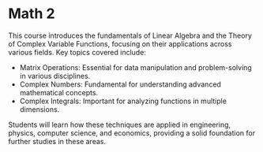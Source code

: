 # Math 2

This course introduces the fundamentals of Linear Algebra and the Theory of Complex Variable Functions, focusing on their applications across various fields. Key topics covered include:

- Matrix Operations: Essential for data manipulation and problem-solving in various disciplines.
- Complex Numbers: Fundamental for understanding advanced mathematical concepts.
- Complex Integrals: Important for analyzing functions in multiple dimensions.

Students will learn how these techniques are applied in engineering, physics, computer science, and economics, providing a solid foundation for further studies in these areas.
